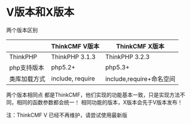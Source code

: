 # V版本和X版本

两个版本区别

|  | ThinkCMF V版本| ThinkCMF X版本 |
| -- | -- | -- |
| ThinkPHP | ThinkPHP 3.1.3 | ThinkPHP 3.2.3 |
| php支持版本 | php5.2+ | php5.3+ |
| 类库加载方式 | include, require| include,require+命名空间|


两个版本相同点
都是ThinkCMF，他们实现的功能基本一致，只是实现方法不同，相同的函数参数都会统一！
相同功能的版本，X版本会先于V版本发布！


注：ThinkCMF V 已经不再维护，请尝试使用最新版